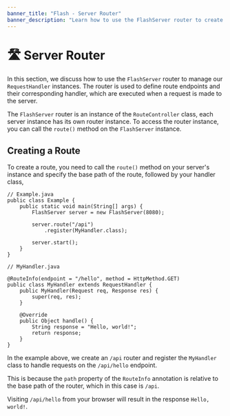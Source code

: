 ```yaml
---
banner_title: "Flash - Server Router"
banner_description: "Learn how to use the FlashServer router to create and manage RouteHandlers."
---
```


# 🛣️ Server Router

In this section, we discuss how to use the `FlashServer` router to manage our `RequestHandler` instances.
The router is used to define route endpoints and their corresponding handler, which are executed when a request is made to the server.

The `FlashServer` router is an instance of the `RouteController` class, each server instance has its own router instance.
To access the router instance, you can call the `route()` method on the `FlashServer` instance.

## Creating a Route

To create a route, you need to call the `route()` method on your server's instance
and specify the base path of the route, followed by your handler class,

```java{6}
// Example.java
public class Example {
    public static void main(String[] args) {
        FlashServer server = new FlashServer(8080);
        
        server.route("/api")
            .register(MyHandler.class);
            
        server.start();
    }
}
```

```java{3}
// MyHandler.java

@RouteInfo(endpoint = "/hello", method = HttpMethod.GET)
public class MyHandler extends RequestHandler {
    public MyHandler(Request req, Response res) {
        super(req, res);
    }

    @Override
    public Object handle() {
        String response = "Hello, world!";
        return response;
    }
}
```

In the example above, we create an `/api` router and register the `MyHandler` class to handle requests on the `/api/hello` endpoint.

This is because the `path` property of the `RouteInfo` annotation is relative to the base path of the router, which in this case is `/api`.

Visiting `/api/hello` from your browser will result in the response `Hello, world!`.